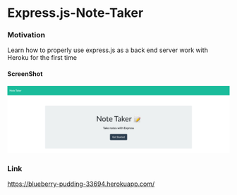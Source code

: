 # Express.js-Note-Taker
### Motivation
Learn how to properly use express.js as a back end server
work with Heroku for the first time
#### ScreenShot
![alt text](./public/assets/blueberry-pudding-33694.herokuapp.com_.png)
### Link
https://blueberry-pudding-33694.herokuapp.com/